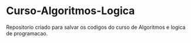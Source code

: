 # Curso-Algoritmos-Logica
Repositorio criado para salvar os codigos do curso de Algoritmos e logica de programacao.
